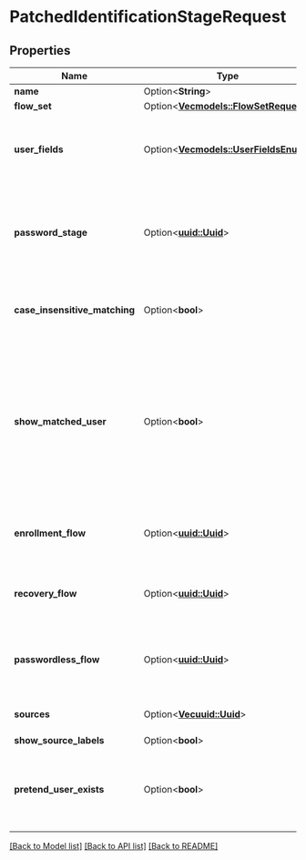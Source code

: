 # PatchedIdentificationStageRequest

## Properties

Name | Type | Description | Notes
------------ | ------------- | ------------- | -------------
**name** | Option<**String**> |  | [optional]
**flow_set** | Option<[**Vec<models::FlowSetRequest>**](FlowSetRequest.md)> |  | [optional]
**user_fields** | Option<[**Vec<models::UserFieldsEnum>**](UserFieldsEnum.md)> | Fields of the user object to match against. (Hold shift to select multiple options) | [optional]
**password_stage** | Option<[**uuid::Uuid**](uuid::Uuid.md)> | When set, shows a password field, instead of showing the password field as seaprate step. | [optional]
**case_insensitive_matching** | Option<**bool**> | When enabled, user fields are matched regardless of their casing. | [optional]
**show_matched_user** | Option<**bool**> | When a valid username/email has been entered, and this option is enabled, the user's username and avatar will be shown. Otherwise, the text that the user entered will be shown | [optional]
**enrollment_flow** | Option<[**uuid::Uuid**](uuid::Uuid.md)> | Optional enrollment flow, which is linked at the bottom of the page. | [optional]
**recovery_flow** | Option<[**uuid::Uuid**](uuid::Uuid.md)> | Optional recovery flow, which is linked at the bottom of the page. | [optional]
**passwordless_flow** | Option<[**uuid::Uuid**](uuid::Uuid.md)> | Optional passwordless flow, which is linked at the bottom of the page. | [optional]
**sources** | Option<[**Vec<uuid::Uuid>**](uuid::Uuid.md)> | Specify which sources should be shown. | [optional]
**show_source_labels** | Option<**bool**> |  | [optional]
**pretend_user_exists** | Option<**bool**> | When enabled, the stage will succeed and continue even when incorrect user info is entered. | [optional]

[[Back to Model list]](../README.md#documentation-for-models) [[Back to API list]](../README.md#documentation-for-api-endpoints) [[Back to README]](../README.md)


